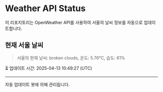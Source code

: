 
# Weather API Status

이 리포지토리는 OpenWeather API를 사용하여 서울의 날씨 정보를 자동으로 업데이트합니다.

## 현재 서울 날씨
> 서울의 현재 날씨: broken clouds, 온도: 5.76°C, 습도: 61%

⏳ 업데이트 시간: 2025-04-13 10:49:27 (UTC)

---
자동 업데이트 봇에 의해 관리됩니다.
